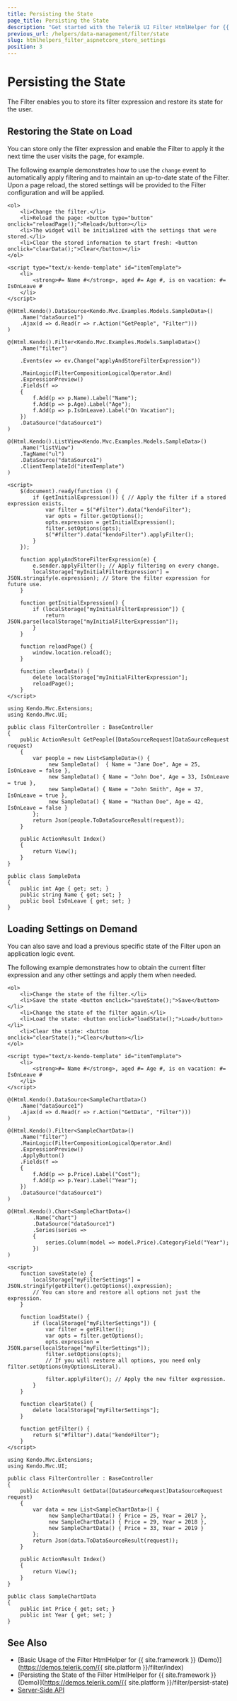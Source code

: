 ```yaml
---
title: Persisting the State
page_title: Persisting the State
description: "Get started with the Telerik UI Filter HtmlHelper for {{ site.framework }} and learn how to save and restore its state, options, and filter expression."
previous_url: /helpers/data-management/filter/state
slug: htmlhelpers_filter_aspnetcore_store_settings
position: 3
---
```


# Persisting the State

The Filter enables you to store its filter expression and restore its state for the user.

## Restoring the State on Load

You can store only the filter expression and enable the Filter to apply it the next time the user visits the page, for example.

The following example demonstrates how to use the `change` event to automatically apply filtering and to maintain an up-to-date state of the Filter. Upon a page reload, the stored settings will be provided to the Filter configuration and will be applied.

```View
<ol>
    <li>Change the filter.</li>
    <li>Reload the page: <button type="button" onclick="reloadPage();">Reload</button></li>
    <li>The widget will be initialized with the settings that were stored.</li>
    <li>Clear the stored information to start fresh: <button onclick="clearData();">Clear</button></li>
</ol>

<script type="text/x-kendo-template" id="itemTemplate">
    <li>
        <strong>#= Name #</strong>, aged #= Age #, is on vacation: #= IsOnLeave #
    </li>
</script>

@(Html.Kendo().DataSource<Kendo.Mvc.Examples.Models.SampleData>()
    .Name("dataSource1")
    .Ajax(d => d.Read(r => r.Action("GetPeople", "Filter")))
)

@(Html.Kendo().Filter<Kendo.Mvc.Examples.Models.SampleData>()
    .Name("filter")

    .Events(ev => ev.Change("applyAndStoreFilterExpression"))

    .MainLogic(FilterCompositionLogicalOperator.And)
    .ExpressionPreview()
    .Fields(f =>
    {
        f.Add(p => p.Name).Label("Name");
        f.Add(p => p.Age).Label("Age");
        f.Add(p => p.IsOnLeave).Label("On Vacation");
    })
    .DataSource("dataSource1")
)

@(Html.Kendo().ListView<Kendo.Mvc.Examples.Models.SampleData>()
    .Name("listView")
    .TagName("ul")
    .DataSource("dataSource1")
    .ClientTemplateId("itemTemplate")
)

<script>
    $(document).ready(function () {
        if (getInitialExpression()) { // Apply the filter if a stored expression exists.
            var filter = $("#filter").data("kendoFilter");
            var opts = filter.getOptions();
            opts.expression = getInitialExpression();
            filter.setOptions(opts);
            $("#filter").data("kendoFilter").applyFilter();
        }
    });

    function applyAndStoreFilterExpression(e) {
        e.sender.applyFilter(); // Apply filtering on every change.
        localStorage["myInitialFilterExpression"] = JSON.stringify(e.expression); // Store the filter expression for future use.
    }

    function getInitialExpression() {
        if (localStorage["myInitialFilterExpression"]) {
            return JSON.parse(localStorage["myInitialFilterExpression"]);
        }
    }

    function reloadPage() {
        window.location.reload();
    }

    function clearData() {
        delete localStorage["myInitialFilterExpression"];
        reloadPage();
    }
</script>
```
```Controller
using Kendo.Mvc.Extensions;
using Kendo.Mvc.UI;

public class FilterController : BaseController
{
    public ActionResult GetPeople([DataSourceRequest]DataSourceRequest request)
    {
        var people = new List<SampleData>() {
             new SampleData()  { Name = "Jane Doe", Age = 25, IsOnLeave = false },
             new SampleData() { Name = "John Doe", Age = 33, IsOnLeave = true },
             new SampleData() { Name = "John Smith", Age = 37, IsOnLeave = true },
             new SampleData() { Name = "Nathan Doe", Age = 42, IsOnLeave = false }
        };
        return Json(people.ToDataSourceResult(request));
    }

    public ActionResult Index()
    {
        return View();
    }
}
```
```Model
public class SampleData
{
    public int Age { get; set; }
    public string Name { get; set; }
    public bool IsOnLeave { get; set; }
}
```

## Loading Settings on Demand

You can also save and load a previous specific state of the Filter upon an application logic event.

The following example demonstrates how to obtain the current filter expression and any other settings and apply them when needed.

```View
<ol>
    <li>Change the state of the filter.</li>
    <li>Save the state <button onclick="saveState();">Save</button></li>
    <li>Change the state of the filter again.</li>
    <li>Load the state: <button onclick="loadState();">Load</button></li>
    <li>Clear the state: <button onclick="clearState();">Clear</button></li>
</ol>

<script type="text/x-kendo-template" id="itemTemplate">
    <li>
        <strong>#= Name #</strong>, aged #= Age #, is on vacation: #= IsOnLeave #
    </li>
</script>

@(Html.Kendo().DataSource<SampleChartData>()
    .Name("dataSource1")
    .Ajax(d => d.Read(r => r.Action("GetData", "Filter")))
)

@(Html.Kendo().Filter<SampleChartData>()
    .Name("filter")
    .MainLogic(FilterCompositionLogicalOperator.And)
    .ExpressionPreview()
    .ApplyButton()
    .Fields(f =>
    {
        f.Add(p => p.Price).Label("Cost");
        f.Add(p => p.Year).Label("Year");
    })
    .DataSource("dataSource1")
)

@(Html.Kendo().Chart<SampleChartData>()
        .Name("chart")
        .DataSource("dataSource1")
        .Series(series =>
        {
            series.Column(model => model.Price).CategoryField("Year");
        })
)

<script>
    function saveState(e) {
        localStorage["myFilterSettings"] = JSON.stringify(getFilter().getOptions().expression);
        // You can store and restore all options not just the expression.
    }

    function loadState() {
        if (localStorage["myFilterSettings"]) {
            var filter = getFilter();
            var opts = filter.getOptions();
            opts.expression = JSON.parse(localStorage["myFilterSettings"]);
            filter.setOptions(opts);
            // If you will restore all options, you need only filter.setOptions(myOptionsLiteral).

            filter.applyFilter(); // Apply the new filter expression.
        }
    }

    function clearState() {
        delete localStorage["myFilterSettings"];
    }

    function getFilter() {
        return $("#filter").data("kendoFilter");
    }
</script>
```
```Controller
using Kendo.Mvc.Extensions;
using Kendo.Mvc.UI;

public class FilterController : BaseController
{
    public ActionResult GetData([DataSourceRequest]DataSourceRequest request)
    {
        var data = new List<SampleChartData>() {
             new SampleChartData() { Price = 25, Year = 2017 },
             new SampleChartData() { Price = 29, Year = 2018 },
             new SampleChartData() { Price = 33, Year = 2019 }
        };
        return Json(data.ToDataSourceResult(request));
    }

    public ActionResult Index()
    {
        return View();
    }
}
```
```Model
public class SampleChartData
{
    public int Price { get; set; }
    public int Year { get; set; }
}
```

## See Also

* [Basic Usage of the Filter HtmlHelper for {{ site.framework }} (Demo)](https://demos.telerik.com/{{ site.platform }}/filter/index)
* [Persisting the State of the Filter HtmlHelper for {{ site.framework }} (Demo)](https://demos.telerik.com/{{ site.platform }}/filter/persist-state)
* [Server-Side API](/api/filter)
